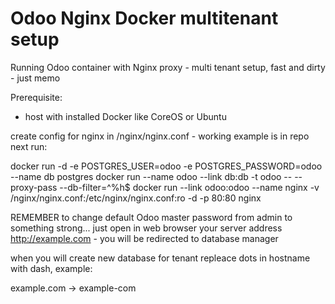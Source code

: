 # Odoo Nginx Docker multitenant setup
Running Odoo container with Nginx proxy - multi tenant setup, fast and dirty - just memo

Prerequisite:
- host with installed Docker like CoreOS or Ubuntu

create config for nginx in /nginx/nginx.conf - working example is in repo
next run:

docker run -d -e POSTGRES_USER=odoo -e POSTGRES_PASSWORD=odoo --name db postgres
docker run --name odoo --link db:db -t odoo -- --proxy-pass --db-filter=^%h$
docker run --link odoo:odoo --name nginx -v /nginx/nginx.conf:/etc/nginx/nginx.conf:ro -d -p 80:80 nginx

REMEMBER to change default Odoo master password from admin to something strong...
just open in web browser your server address http://example.com - you will be redirected to database manager

when you will create new database for tenant repleace dots in hostname with dash, example:

example.com -> example-com

